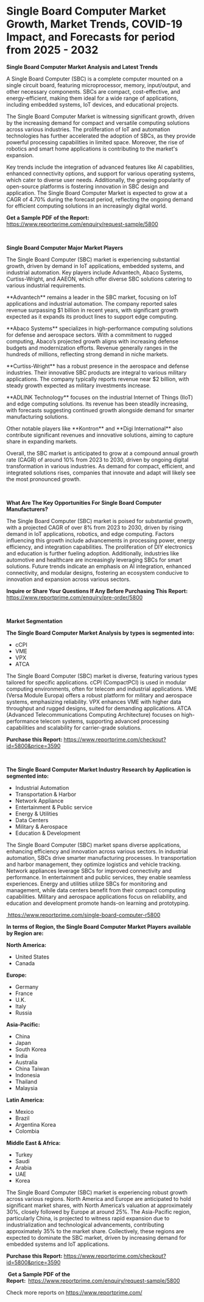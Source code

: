 <p><h1>Single Board Computer Market Growth, Market Trends, COVID-19 Impact, and Forecasts for period from 2025 - 2032</h1></p><p><strong>Single Board Computer Market Analysis and Latest Trends</strong></p>
<p><p>A Single Board Computer (SBC) is a complete computer mounted on a single circuit board, featuring microprocessor, memory, input/output, and other necessary components. SBCs are compact, cost-effective, and energy-efficient, making them ideal for a wide range of applications, including embedded systems, IoT devices, and educational projects. </p><p>The Single Board Computer Market is witnessing significant growth, driven by the increasing demand for compact and versatile computing solutions across various industries. The proliferation of IoT and automation technologies has further accelerated the adoption of SBCs, as they provide powerful processing capabilities in limited space. Moreover, the rise of robotics and smart home applications is contributing to the market's expansion.</p><p>Key trends include the integration of advanced features like AI capabilities, enhanced connectivity options, and support for various operating systems, which cater to diverse user needs. Additionally, the growing popularity of open-source platforms is fostering innovation in SBC design and application. The Single Board Computer Market is expected to grow at a CAGR of 4.70% during the forecast period, reflecting the ongoing demand for efficient computing solutions in an increasingly digital world.</p></p>
<p><strong>Get a Sample PDF of the Report:&nbsp;</strong> <a href="https://www.reportprime.com/enquiry/request-sample/5800?utm_campaign=3311&utm_medium=2&utm_source=Github&utm_content=ia&utm_term=19032025&utm_id=single-board-computer">https://www.reportprime.com/enquiry/request-sample/5800</a></p>
<p>&nbsp;</p>
<p><strong>Single Board Computer Major Market Players</strong></p>
<p><p>The Single Board Computer (SBC) market is experiencing substantial growth, driven by demand in IoT applications, embedded systems, and industrial automation. Key players include Advantech, Abaco Systems, Curtiss-Wright, and AAEON, which offer diverse SBC solutions catering to various industrial requirements.</p><p>**Advantech** remains a leader in the SBC market, focusing on IoT applications and industrial automation. The company reported sales revenue surpassing $1 billion in recent years, with significant growth expected as it expands its product lines to support edge computing.</p><p>**Abaco Systems** specializes in high-performance computing solutions for defense and aerospace sectors. With a commitment to rugged computing, Abaco’s projected growth aligns with increasing defense budgets and modernization efforts. Revenue generally ranges in the hundreds of millions, reflecting strong demand in niche markets.</p><p>**Curtiss-Wright** has a robust presence in the aerospace and defense industries. Their innovative SBC products are integral to various military applications. The company typically reports revenue near $2 billion, with steady growth expected as military investments increase.</p><p>**ADLINK Technology** focuses on the industrial Internet of Things (IIoT) and edge computing solutions. Its revenue has been steadily increasing, with forecasts suggesting continued growth alongside demand for smarter manufacturing solutions.</p><p>Other notable players like **Kontron** and **Digi International** also contribute significant revenues and innovative solutions, aiming to capture share in expanding markets. </p><p>Overall, the SBC market is anticipated to grow at a compound annual growth rate (CAGR) of around 10% from 2023 to 2030, driven by ongoing digital transformation in various industries. As demand for compact, efficient, and integrated solutions rises, companies that innovate and adapt will likely see the most pronounced growth.</p></p>
<p>&nbsp;</p>
<p><strong>What Are The Key Opportunities For Single Board Computer Manufacturers?</strong></p>
<p><p>The Single Board Computer (SBC) market is poised for substantial growth, with a projected CAGR of over 8% from 2023 to 2030, driven by rising demand in IoT applications, robotics, and edge computing. Factors influencing this growth include advancements in processing power, energy efficiency, and integration capabilities. The proliferation of DIY electronics and education is further fueling adoption. Additionally, industries like automotive and healthcare are increasingly leveraging SBCs for smart solutions. Future trends indicate an emphasis on AI integration, enhanced connectivity, and modular designs, fostering an ecosystem conducive to innovation and expansion across various sectors.</p></p>
<p><strong>Inquire or Share Your Questions If Any Before Purchasing This Report:</strong> <a href="https://www.reportprime.com/enquiry/pre-order/5800?utm_campaign=3311&utm_medium=2&utm_source=Github&utm_content=ia&utm_term=19032025&utm_id=single-board-computer">https://www.reportprime.com/enquiry/pre-order/5800</a></p>
<p>&nbsp;</p>
<p><strong>Market Segmentation</strong></p>
<p><strong>The Single Board Computer Market Analysis by types is segmented into:</strong></p>
<p><ul><li>cCPI</li><li>VME</li><li>VPX</li><li>ATCA</li></ul></p>
<p><p>The Single Board Computer (SBC) market is diverse, featuring various types tailored for specific applications. cCPI (CompactPCI) is used in modular computing environments, often for telecom and industrial applications. VME (Versa Module Europa) offers a robust platform for military and aerospace systems, emphasizing reliability. VPX enhances VME with higher data throughput and rugged designs, suited for demanding applications. ATCA (Advanced Telecommunications Computing Architecture) focuses on high-performance telecom systems, supporting advanced processing capabilities and scalability for carrier-grade solutions.</p></p>
<p><strong>Purchase this Report:&nbsp;</strong><a href="https://www.reportprime.com/checkout?id=5800&price=3590&utm_campaign=3311&utm_medium=2&utm_source=Github&utm_content=ia&utm_term=19032025&utm_id=single-board-computer">https://www.reportprime.com/checkout?id=5800&price=3590</a></p>
<p>&nbsp;</p>
<p><strong>The Single Board Computer Market Industry Research by Application is segmented into:</strong></p>
<p><ul><li>Industrial Automation</li><li>Transportation & Harbor</li><li>Network Appliance</li><li>Entertainment & Public service</li><li>Energy & Utilities</li><li>Data Centers</li><li>Military & Aerospace</li><li>Education & Development</li></ul></p>
<p><p>The Single Board Computer (SBC) market spans diverse applications, enhancing efficiency and innovation across various sectors. In industrial automation, SBCs drive smarter manufacturing processes. In transportation and harbor management, they optimize logistics and vehicle tracking. Network appliances leverage SBCs for improved connectivity and performance. In entertainment and public services, they enable seamless experiences. Energy and utilities utilize SBCs for monitoring and management, while data centers benefit from their compact computing capabilities. Military and aerospace applications focus on reliability, and education and development promote hands-on learning and prototyping.</p></p>
<p><a href="https://www.reportprime.com/single-board-computer-r5800?utm_campaign=3311&utm_medium=2&utm_source=Github&utm_content=ia&utm_term=19032025&utm_id=single-board-computer">&nbsp;https://www.reportprime.com/single-board-computer-r5800</a></p>
<p><strong>In terms of Region, the Single Board Computer Market Players available by Region are:</strong></p>
<p>
    <p> <strong> North America: </strong>
        <ul>
            <li>United States</li>
            <li>Canada</li>
        </ul>
        </p> 
    <p> <strong> Europe: </strong>
        <ul>
            <li>Germany</li>
            <li>France</li>
            <li>U.K.</li>
            <li>Italy</li>
            <li>Russia</li>
        </ul>
        </p> 
    <p> <strong> Asia-Pacific: </strong>
        <ul>
            <li>China</li>
            <li>Japan</li>
            <li>South Korea</li>
            <li>India</li>
            <li>Australia</li>
            <li>China Taiwan</li>
            <li>Indonesia</li>
            <li>Thailand</li>
            <li>Malaysia</li>
        </ul>
        </p> 
    <p> <strong> Latin America: </strong>
        <ul>
            <li>Mexico</li>
            <li>Brazil</li>
            <li>Argentina Korea</li>
            <li>Colombia</li>
        </ul>
        </p> 
    <p> <strong> Middle East & Africa: </strong>
        <ul>
            <li>Turkey</li>
            <li>Saudi</li>
            <li>Arabia</li>
            <li>UAE</li>
            <li>Korea</li>
        </ul>
    </p>
    </p>
<p><p>The Single Board Computer (SBC) market is experiencing robust growth across various regions. North America and Europe are anticipated to hold significant market shares, with North America’s valuation at approximately 30%, closely followed by Europe at around 25%. The Asia-Pacific region, particularly China, is projected to witness rapid expansion due to industrialization and technological advancements, contributing approximately 35% to the market share. Collectively, these regions are expected to dominate the SBC market, driven by increasing demand for embedded systems and IoT applications.</p></p>
<p><strong>Purchase this Report: </strong><a href="https://www.reportprime.com/checkout?id=5800&price=3590&utm_campaign=3311&utm_medium=2&utm_source=Github&utm_content=ia&utm_term=19032025&utm_id=single-board-computer">https://www.reportprime.com/checkout?id=5800&price=3590</a></p>
<p>&nbsp;<strong>Get a Sample PDF of the Report:&nbsp;&nbsp;</strong><a href="https://www.reportprime.com/enquiry/request-sample/5800?utm_campaign=3311&utm_medium=2&utm_source=Github&utm_content=ia&utm_term=19032025&utm_id=single-board-computer">https://www.reportprime.com/enquiry/request-sample/5800</a></p>
<p><strong></strong></p>
<p>Check more reports on <a href="https://www.reportprime.com/?utm_campaign=3311&utm_medium=2&utm_source=Github&utm_content=ia&utm_term=19032025&utm_id=single-board-computer">https://www.reportprime.com/</a></p>